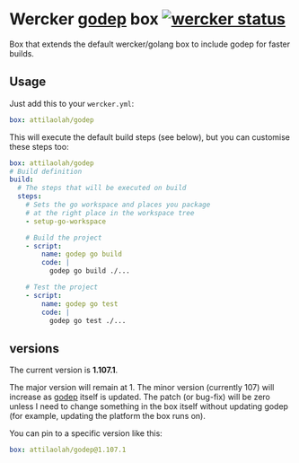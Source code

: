 # Wercker [godep][1] box [![wercker status](https://app.wercker.com/status/5b8737d411d017d8a11701d74d9874da/s "wercker status")](https://app.wercker.com/project/bykey/5b8737d411d017d8a11701d74d9874da)

Box that extends the default wercker/golang box to include godep for faster
builds.


## Usage

Just add this to your `wercker.yml`:

```yaml
box: attilaolah/godep
```

This will execute the default build steps (see below), but you can customise
these steps too:

```yaml
box: attilaolah/godep
# Build definition
build:
  # The steps that will be executed on build
  steps:
    # Sets the go workspace and places you package
    # at the right place in the workspace tree
    - setup-go-workspace

    # Build the project
    - script:
        name: godep go build
        code: |
          godep go build ./...

    # Test the project
    - script:
        name: godep go test
        code: |
          godep go test ./...
```


## versions

The current version is **1.107.1**.

The major version will remain at 1. The minor version (currently 107) will
increase as [godep][2] itself is updated. The patch (or bug-fix) will be zero
unless I need to change something in the box itself without updating godep (for
example, updating the platform the box runs on).

You can pin to a specific version like this:

```yaml
box: attilaolah/godep@1.107.1
```

[1]: //app.wercker.com/#applications/547330e6a60c33c27c279f8e/tab/details
[2]: //github.com/tools/godep

